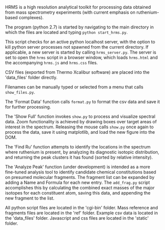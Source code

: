 HRMS is a high resolution analytical toolkit for processing data obtained from mass spectrometry experiments (with current emphasis on ruthenium-based complexes). 

The program (python 2.7) is started by navigating to the main directory in which the files are located and typing `python start_hrms.py`. 

This script checks for an active python localhost server, with the option to kill python server processes not spawned from the current directory. 
If applicable, a new server is started by calling `hrms_server.py`. 
The server is set to open the `hrms` script in a browser window, which loads `hrms.html` and the accompanying `hrms.js` and `hrms.css` files. 

CSV files (exported from Thermo Xcalibur software) are placed into the 'data_files' folder directly. 

Filenames can be manually typed or selected from a menu that calls `show_files.py`. 

The 'Format Data' function calls `format.py` to format the csv data and save it for further processing. 

The 'Show Full' function invokes `show.py` to process and visualize spectral data. Zoom functionality is achieved by drawing boxes over target areas of interest in the spectrum. 
Releasing the mouse calls `show.py` once again to process the data, save it using matplotlib, and load the new figure into the DOM. 

The 'Find Ru' function attempts to identify the locations in the spectrum where ruthenium is present, by analyzing its diagnostic isotopic distribution, and returning
the peak clusters it has found (sorted by relative intensity). 

The 'Analyze Peak' function (under development) is intended as a more fine-tuned analysis tool to identify candidate chemical constitutions based on 
presumed molecular fragments. The fragment list can be expanded by adding a Name and Formula for each new entry. The `add_frag.py` script accomplishes this by 
calculating the combined exact masses of the major isotopes for each constituent atom, saving this data, and appending the new fragment to the list. 

All python script files are located in the 'cgi-bin' folder. Mass reference and fragments files are located in the 'ref' folder. 
Example csv data is located in the 'data_files' folder. 
Javascript and css files are located in the 'static' folder. 


